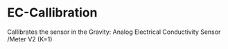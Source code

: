 # EC-Callibration
Callibrates the sensor in the Gravity: Analog Electrical Conductivity Sensor /Meter V2 (K=1)
